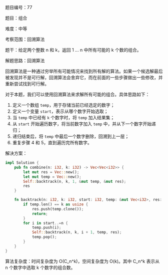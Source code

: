 题目编号：77

题目：组合

难度：中等

考察范围：回溯算法

题干：给定两个整数 n 和 k，返回 1 ... n 中所有可能的 k 个数的组合。

解题思路：回溯算法

回溯算法是一种通过穷举所有可能情况来找到所有解的算法。如果一个候选解最后被发现并不是可行解，回溯算法会舍弃它，而在前面的一些步骤做出一些修改，并重新尝试找到可行解。

对于本题，我们可以使用回溯算法来求解所有可能的组合。具体思路如下：

1. 定义一个数组 `temp`，用于存储当前已经选定的数字；
2. 定义一个变量 `start`，表示从哪个数字开始选取；
3. 当 `temp` 中已经有 `k` 个数字时，将 `temp` 加入结果集；
4. 从 `start` 开始遍历数字，将当前数字加入 `temp` 中，并从下一个数字开始递归；
5. 递归结束后，将 `temp` 中最后一个数字删除，回溯到上一层；
6. 重复步骤 4 和 5，直到遍历完所有数字。

解决方案：

```rust
impl Solution {
    pub fn combine(n: i32, k: i32) -> Vec<Vec<i32>> {
        let mut res = Vec::new();
        let mut temp = Vec::new();
        Self::backtrack(n, k, 1, &mut temp, &mut res);
        res
    }

    fn backtrack(n: i32, k: i32, start: i32, temp: &mut Vec<i32>, res: &mut Vec<Vec<i32>>) {
        if temp.len() == k as usize {
            res.push(temp.clone());
            return;
        }
        for i in start..=n {
            temp.push(i);
            Self::backtrack(n, k, i + 1, temp, res);
            temp.pop();
        }
    }
}
```

算法复杂度：时间复杂度为 O(C_n^k)，空间复杂度为 O(k)。其中 C_n^k 表示从 n 个数字中选取 k 个数字的组合数。
